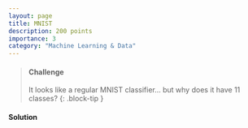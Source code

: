 ```yaml
---
layout: page
title: MNIST
description: 200 points
importance: 3
category: "Machine Learning & Data"
---
```


> #### Challenge
> It looks like a regular MNIST classifier... but why does it have 11 classes?
{: .block-tip }

#### Solution